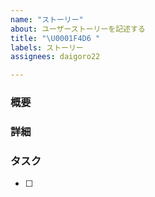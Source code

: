```yaml
---
name: "ストーリー"
about: ユーザーストーリーを記述する
title: "\U0001F4D6 "
labels: ストーリー
assignees: daigoro22

---
```


### 概要

### 詳細

### タスク
- [ ]
